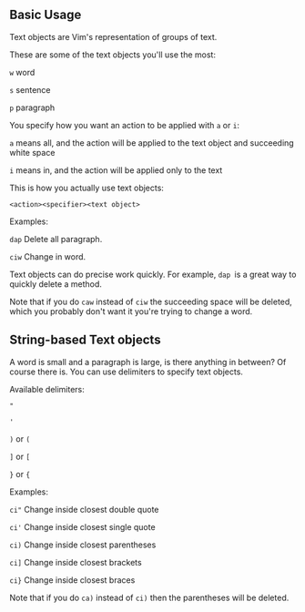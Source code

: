 ## Basic Usage

Text objects are Vim's representation of groups of text.

These are some of the text objects you'll use the most:

`w` word

`s` sentence

`p` paragraph

You specify how you want an action to be applied with `a` or `i`:

`a` means all, and the action will be applied to the text object and succeeding white space

`i` means in, and the action will be applied only to the text

This is how you actually use text objects:

`<action><specifier><text object>`

Examples:

`dap` Delete all paragraph.

`ciw` Change in word.


Text objects can do precise work quickly. For example, `dap `is a great way to quickly delete a method.

Note that if you do `caw` instead of `ciw` the succeeding space will be
deleted, which you probably don't want it you're trying to change a word.

## String-based Text objects

A word is small and a paragraph is large, is there anything in between? Of course there is. You can use delimiters to specify text objects.

Available delimiters:

`"`

`'`

`)` or `(`

`]` or `[`

`}` or `{`

Examples:

`ci"` Change inside closest double quote

`ci'` Change inside closest single quote

`ci)` Change inside closest parentheses

`ci]` Change inside closest brackets

`ci}` Change inside closest braces

Note that if you do `ca)` instead of `ci)` then the parentheses will be
deleted.
